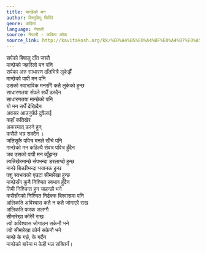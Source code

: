 ```yaml
---
title: मान्छेको मन
author: विष्णुविभु घिमिरे
genre: कविता
language: नेपाली
source: नेपाली - कविता कोश
source_link: http://kavitakosh.org/kk/%E0%A4%B5%E0%A4%BF%E0%A4%B7%E0%A5%8D%E0%A4%A3%E0%A5%81%E0%A4%B5%E0%A4%BF%E0%A4%AD%E0%A5%81_%E0%A4%98%E0%A4%BF%E0%A4%AE%E0%A4%BF%E0%A4%B0%E0%A5%87
---
```


सर्पको बिषालु दाँत जस्तै  
मान्छेको जहरिलो मन पनि  
सर्पका अरु साधारण दाँतभित्रै लुकेझैँ  
मान्छेको पापी मन पनि  
उसको स्वाभाविक मनसँगै कतै लुकेको हुन्छ  
साधारणतया र्सपले सधैँ डस्दैन  
साधारणतया मान्छेको पनि  
यो मन सधैँ देखिदैन  
अवसर आउनुर्पर्छ दुवैलाई  
कहाँ कतिखेर  
अकस्मात् डस्ने हुन्  
कसैले भन्न सक्दैन ।  
जतिसुकै पवित्र मनले सोँचे पनि  
मान्छेको मन कहिल्यै र्सवत्र पवित्र हुँदैन  
जब उसको पापी मन ब्यूँझन्छ  
त्यतिखेरमान्छे र्सपभन्दा डरलाग्दो हुन्छ  
मान्छे बिच्छीभन्दा भयानक हुन्छ  
पशु स्वभावको एउटा सीमारेखा हुन्छ  
मान्छेसँग कुनै निश्चित स्वभाव हुँदैन  
तिमी निश्चिन्त हुन चाहन्छौ भने  
कसैसँगको निश्चित निर्ढक्क बिश्वासमा पनि  
अलिकति अविश्वास कतै न कतै जोगाएरै राख  
अलिकति फरक अलग्गै  
सीमारेखा कोरेरै राख  
त्यो अविश्वास जोगाउन सकेनौ भने  
त्यो सीमारेखा कोर्न सकेनौ भने  
मान्छे के गर्छ, के गर्दैन  
मान्छेको बारेमा म केही भन्न सक्तिनँ।
